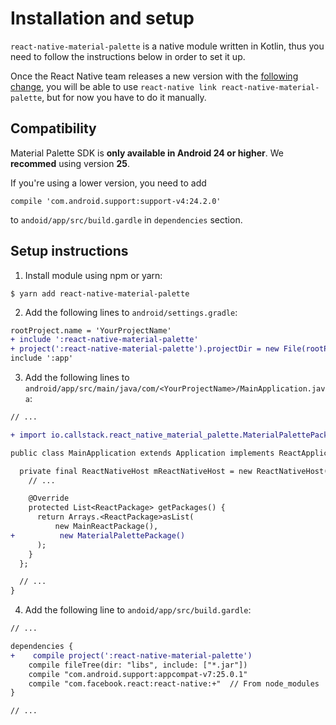 # Installation and setup

`react-native-material-palette` is a native module written in Kotlin, thus you need to follow the instructions below in order to set it up.

Once the React Native team releases a new version with the [following change](https://github.com/facebook/react-native/commit/d666f30665e4cd336e1a1017954447f486a3e8ce), you will be able to use `react-native link react-native-material-palette`, but for now you have to do it manually.

## Compatibility

Material Palette SDK is __only available in Android 24 or higher__. We __recommed__ using version __25__.

If you're using a lower version, you need to add
```
compile 'com.android.support:support-v4:24.2.0'
```
to `andoid/app/src/build.gardle` in `dependencies` section.

## Setup instructions

1. Install module using npm or yarn:
```
$ yarn add react-native-material-palette
```

2. Add the following lines to `android/settings.gradle`:
```diff
rootProject.name = 'YourProjectName'
+ include ':react-native-material-palette'
+ project(':react-native-material-palette').projectDir = new File(rootProject.projectDir, '../node_modules/react-native-material-palette/android')
include ':app'
```

3. Add the following lines to `android/app/src/main/java/com/<YourProjectName>/MainApplication.java`:
```diff
// ...

+ import io.callstack.react_native_material_palette.MaterialPalettePackage;

public class MainApplication extends Application implements ReactApplication {

  private final ReactNativeHost mReactNativeHost = new ReactNativeHost(this) {
    // ...

    @Override
    protected List<ReactPackage> getPackages() {
      return Arrays.<ReactPackage>asList(
          new MainReactPackage(),
+          new MaterialPalettePackage()
      );
    }
  };

  // ...
}

```

4. Add the following line to `andoid/app/src/build.gardle`:
```diff
// ...

dependencies {
+    compile project(':react-native-material-palette')
    compile fileTree(dir: "libs", include: ["*.jar"])
    compile "com.android.support:appcompat-v7:25.0.1"
    compile "com.facebook.react:react-native:+"  // From node_modules
}

// ...
```
